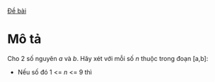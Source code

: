 [Đề bài](https://www.hackerrank.com/challenges/for-loop-in-c/problem)

# Mô tả 
Cho 2 số nguyên $a$ và $b$. Hãy xét với mỗi số $n$ thuộc trong đoạn [a,b]:
* Nếu số đó 1 <= $n$ <= 9 thì
